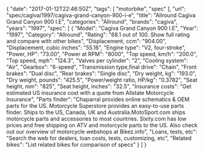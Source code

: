 {
    "date": "2017-01-12T22:46:50Z",
    "tags": [
        "motorbike",
        "spec"
    ],
    "url": "spec\/cagiva\/1997\/cagiva-grand-canyon-900-i-e",
    "title": "Allround Cagiva Grand Canyon 900 I.E",
    "categories": "Allround",
    "brands": "cagiva",
    "years": "1997",
    "spec": [
        {
            "Model": "Cagiva Grand Canyon 900 I.E",
            "Year": "1997",
            "Category": "Allround",
            "Rating": "68.1 out of 100. Show full rating and compare with other bikes",
            "Displacement, ccm": "904.00",
            "Displacement, cubic inches": "55.16",
            "Engine type": "V2, four-stroke",
            "Power, HP": "73.00",
            "Power at RPM": "8000",
            "Top speed, km\/h": "200.0",
            "Top speed, mph": "124.3",
            "Valves per cylinder": "2",
            "Cooling system": "Air",
            "Gearbox": "6-speed",
            "Transmission type,final drive": "Chain",
            "Front brakes": "Dual disc",
            "Rear brakes": "Single disc",
            "Dry weight, kg": "193.0",
            "Dry weight, pounds": "425.5",
            "Power\/weight ratio, HP\/kg": "0.3782",
            "Seat height, mm": "825",
            "Seat height, inches": "32.5",
            "Insurance costs": "Get estimated US insurance cost with a quote from Allstate Motorcycle Insurance",
            "Parts finder": "Chaparral provides online schematics & OEM parts for the US.   Motorcycle Superstore provides an easy-to-use parts finder. Ships to the US, Canada, UK and Australia.MotoSport.com ships motorcycle parts and accessories to most countries.    Sixity.com has low prices and free shipping on ATV and motorcycle parts to the US. Also check out our overview of motorcycle webshops at Bikez.info",
            "Loans, tests, etc": "Search the web for dealers, loan costs, tests, customizing, etc",
            "Related bikes": "List related bikes for comparison of specs"
        }
    ]
}